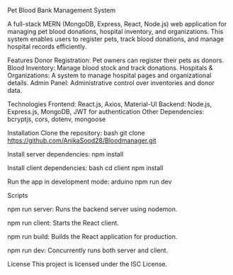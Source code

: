Pet Blood Bank Management System

A full-stack MERN (MongoDB, Express, React, Node.js) web application for managing pet blood donations, hospital inventory, and organizations. This system enables users to register pets, track blood donations, and manage hospital records efficiently.

Features
Donor Registration: Pet owners can register their pets as donors.
Blood Inventory: Manage blood stock and track donations.
Hospitals & Organizations: A system to manage hospital pages and organizational details.
Admin Panel: Administrative control over inventories and donor data.

Technologies
Frontend: React.js, Axios, Material-UI
Backend: Node.js, Express.js, MongoDB, JWT for authentication
Other Dependencies: bcryptjs, cors, dotenv, mongoose

Installation
Clone the repository:
bash
git clone https://github.com/AnikaSood28/Bloodmanager.git

Install server dependencies:
npm install

Install client dependencies:
bash
cd client
npm install

Run the app in development mode:
arduino
npm run dev

Scripts

npm run server: Runs the backend server using nodemon.

npm run client: Starts the React client.

npm run build: Builds the React application for production.

npm run dev: Concurrently runs both server and client.

License
This project is licensed under the ISC License.
